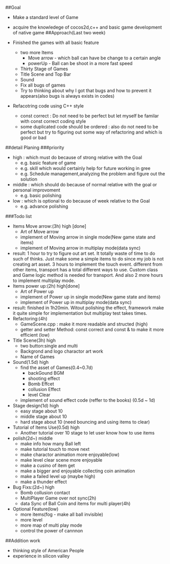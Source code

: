 ##Goal
 - Make a standard level of Game 
 - acquire the knowledege of cocos2d,c++ and basic game development of native game
##Approach(Last two week)
- Finished the games with all basic feature
  - two more Items
    - Move arrow - which ball can have be change to a certain angle
    - powerUp - Ball can be shoot in a more fast speed
  - Thirty Stage of Games
  - Title Scene and Top Bar
  - Sound
  - Fix all bugs of games
   - Try to thinking about why I got that bugs and how to prevent it appears(also bugs is always exists in codes)

- Refacotring code using C++ style
  - const correct : Do not need to be perfect but let myself be familar with const correct coding style
  - some duplicated code should be ordered : also do not need to be perfect but try to figuring out some way of refactoring and which is good or bad

##detail Planing
###priority
  - high : which must do because of strong relative with the Goal
    - e.g. basic feature of game
    - e.g. skill which would certainly help for future working in gree
    - e.g. Schedule management,analyzing the problem and figure out the solution
  - middle : which should do because of normal relative with the goal or personal improvoment
    - e.g. basic polishing 
  - low : which is optional to do because of week relative to the Goal
    - e.g. advance polishing 

###Todo list
  - Items Move arrow:(3h) high [done]
    - Art of Move arrow
    - implement of Moving arrow in single mode(New game state and items)
    - implement of Moving arrow in multiplay mode(data sync)
  - result: 1 hour to try to figure out art set. It totally waste of time to do such of thinks. Just make some a simple items to do since my job is not creating art asset. 3 hours to implement the touch event. different from other items, transport has a total different ways to use. Custom class and Game logic method is needed for transport. And also 2 more hours to implement multiplay mode.
  - Items power up:(2h) high[done]
    - Art of Power up
    - implement of Power up in single mode(New game state and items)
    - implement of Power up in multiplay mode(data sync)
  - result: finished in 1h20min. Witout polishing the effect, framework make it quite simple for implementation but multiplay test takes times.
  - Refactoring:(4h)
    - GameScene.cpp : make it more readable and structed (high)
    - getter and setter Method: const correct and const & to make it more efficient (low)
  - Title Scene(3h) high
    - two button:single and multi
    - Backgrond and logo charactor art work
    - Name of Games
  - Sound(1.5d) high
    - find the asset of Games(0.4~0.7d)
      - backGound BGM
      - shooting effect
      - Bomb Effcet
      - collusion Effect
      - level Clear
    - implement of sound effect code (reffer to the books) (0.5d ~ 1d)
  - Stage design(1d) high
    - easy stage about 10
    - middle stage about 10
    - hard stage about 10 (need bouncing and using items to clear)
  - Tutorial of Items Use(0.5d) high
    - Another tutorial over 10 stage to let user know how to use items
  - polish(2d~) middle
    - make info how many Ball left
    - make tutorial touch to move next
    - make charactor animation more enjoyable(low)
    - make level clear scene more enjoyable
    - make a cusino of item get
    - make a bigger and enjoyable collecting coin animation 
    - make a failed level up (maybe high)
    - make a thunder effect
  - Bug Fixs:(2d~) high
    - Bomb collusion contact
    - MultiPlayer Game over not sync(2h)
    - data Sync of Ball Coin and items for multi player(4h)
  - Optional Feature(low)
    - more items(fog - make all ball invisible)
    - more level
    - more map of multi play mode
    - control the power of cannnon

##Addition work
  - thinking style of American People
  - experience in silicon valley

